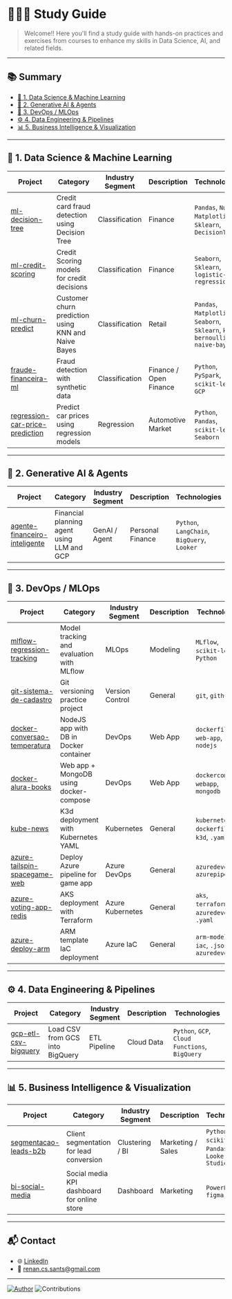 # 👨🏻‍💻 Study Guide

> Welcome!! Here you'll find a study guide with hands-on practices and exercises from courses to enhance my skills in Data Science, AI, and related fields.

---

## 📚 Summary

- [🔬 1. Data Science & Machine Learning](#-data-science--machine-learning)
- [🤖 2. Generative AI & Agents](#-generative-ai--agents)
- [🔧 3. DevOps / MLOps](#-devops--mlops)
- [⚙️ 4. Data Engineering & Pipelines](#-data-engineering--pipelines)
- [📊 5. Business Intelligence & Visualization](#-business-intelligence--visualization)


---

## 🔬 1. Data Science & Machine Learning

| Project | Category | Industry Segment | Description | Technologies |
|--------|-----------|------------------|-------------|--------------|
|  [ml-decision-tree](https://github.com/reynancs/ml-decision-tree) | Credit card fraud detection using Decision Tree | Classification | Finance | `Pandas`, `Numpy`, `Matplotlib`, `Sklearn`, `DecisionTree`  |
|  [ml-credit-scoring](https://github.com/reynancs/ml-credit-scoring) | Credit Scoring models for credit decisions | Classification | Finance | `Seaborn`, `Sklearn`, `logistic-regression`  |
|  [ml-churn-predict](https://github.com/reynancs/ml-churn-predict) | Customer churn prediction using KNN and Naive Bayes | Classification | Retail | `Pandas`, `Matplotlib`, `Seaborn`, `Sklearn`, `knn`, `bernoulli-naive-bayes`  |
|  [fraude-financeira-ml](fraude-financeira-ml) | Fraud detection with synthetic data | Classification | Finance / Open Finance | `Python`, `PySpark`, `scikit-learn`, `GCP`  |
|  [regression-car-price-prediction](regression-car-price-prediction) | Predict car prices using regression models | Regression | Automotive Market | `Python`, `Pandas`, `scikit-learn`, `Seaborn`  |

---

## 🤖 2. Generative AI & Agents

| Project | Category | Industry Segment | Description | Technologies |
|--------|-----------|------------------|-------------|--------------|
|  [agente-financeiro-inteligente](agente-financeiro-inteligente) | Financial planning agent using LLM and GCP | GenAI / Agent | Personal Finance | `Python`, `LangChain`, `BigQuery`, `Looker`  |

---

## 🔧 3. DevOps / MLOps

| Project | Category | Industry Segment | Description | Technologies |
|--------|-----------|------------------|-------------|--------------|
|  [mlflow-regression-tracking](mlflow-regression-tracking) | Model tracking and evaluation with MLflow | MLOps | Modeling | `MLflow`, `scikit-learn`, `Python`  |
|  [git-sistema-de-cadastro](https://github.com/reynancs/git-sistema-de-cadastro) | Git versioning practice project | Version Control | General | `git`, `github`  |
|  [docker-conversao-temperatura](https://github.com/reynancs/docker-conversao-temperatura) | NodeJS app with DB in Docker container | DevOps | Web App | `dockerfile`, `web-app`, `nodejs`  |
|  [docker-alura-books](https://github.com/reynancs/docker-alura-books) | Web app + MongoDB using docker-compose | DevOps | Web App | `dockercompose`, `webapp`, `mongodb`  |
|  [kube-news](https://github.com/reynancs/kube-news) | K3d deployment with Kubernetes YAML | Kubernetes | General | `kubernetes`, `dockerfile`, `k3d`, `.yaml`  |
|  [azure-tailspin-spacegame-web](https://github.com/reynancs/azure-tailspin-spacegame-web) | Deploy Azure pipeline for game app | Azure DevOps | General | `azuredevops`, `azurepipeline`  |
|  [azure-voting-app-redis](https://github.com/reynancs/azure-voting-app-redis) | AKS deployment with Terraform | Azure Kubernetes | General | `aks`, `terraform`, `azuredevops`, `.yaml`  |
|  [azure-deploy-arm](https://github.com/reynancs/azure-deploy-arm) | ARM template IaC deployment | Azure IaC | General | `arm-model`, `iac`, `.json`, `azuredevops`  |

---

## ⚙️ 4. Data Engineering & Pipelines

| Project | Category | Industry Segment | Description | Technologies |
|--------|-----------|------------------|-------------|--------------|
|  [gcp-etl-csv-bigquery](gcp-etl-csv-bigquery) | Load CSV from GCS into BigQuery | ETL Pipeline | Cloud Data | `Python`, `GCP`, `Cloud Functions`, `BigQuery`  |

---

## 📊 5. Business Intelligence & Visualization

| Project | Category | Industry Segment | Description | Technologies |
|--------|-----------|------------------|-------------|--------------|
|  [segmentacao-leads-b2b](segmentacao-leads-b2b) | Client segmentation for lead conversion | Clustering / BI | Marketing / Sales | `Python`, `scikit-learn`, `Pandas`, `Looker Studio`  |
|  [bi-social-media](https://github.com/reynancs/BI-Social-Media) | Social media KPI dashboard for online store | Dashboard | Marketing | `PowerBI`, `dax`, `figma`  |

---

## 📬 Contact

- 🌐 [LinkedIn](https://www.linkedin.com/in/renan-cardoso-8323b151/)
- 📧 renan.cs.sants@gmail.com

---

[![Author](https://img.shields.io/badge/Author-Renan%20Cardoso-red.svg)](https://www.linkedin.com/in/renan-cardoso-8323b151) 
![Contributions](https://img.shields.io/badge/Contributions-Welcome-brightgreen.svg?style=flat)
